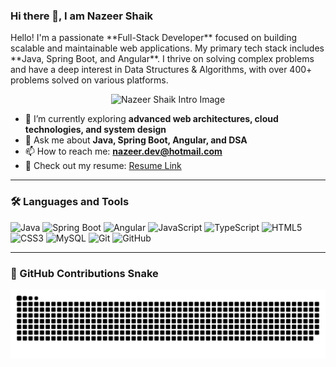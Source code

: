 ### Hi there 👋, I am Nazeer Shaik

<p align="left"> 
Hello! I'm a passionate **Full-Stack Developer** focused on building scalable and maintainable web applications. My primary tech stack includes **Java, Spring Boot, and Angular**. I thrive on solving complex problems and have a deep interest in Data Structures & Algorithms, with over 400+ problems solved on various platforms.
</p>

<p align="center">
  <img src="https://github.com/user-attachments/assets/ce351142-6e5e-455f-83a7-dca949378d47" alt="Nazeer Shaik Intro Image" width="400"/>
</p>

- 🌱 I’m currently exploring **advanced web architectures, cloud technologies, and system design**  
- 💬 Ask me about **Java, Spring Boot, Angular, and DSA**  
- 📫 How to reach me: **nazeer.dev@hotmail.com**  
- 📄 Check out my resume: [Resume Link](https://portfolio-ten-sand-j2awp3i6nd.vercel.app/nazeer_resume..pdf)

---

### 🛠 Languages and Tools

<p align="left">
  <img src="https://img.shields.io/badge/Java-ED8B00?style=for-the-badge&logo=openjdk&logoColor=white" alt="Java"/>
  <img src="https://img.shields.io/badge/Spring-6DB33F?style=for-the-badge&logo=spring&logoColor=white" alt="Spring Boot"/>
  <img src="https://img.shields.io/badge/Angular-DD0031?style=for-the-badge&logo=angular&logoColor=white" alt="Angular"/>
  <img src="https://img.shields.io/badge/JavaScript-F7DF1E?style=for-the-badge&logo=javascript&logoColor=black" alt="JavaScript"/>
  <img src="https://img.shields.io/badge/TypeScript-3178C6?style=for-the-badge&logo=typescript&logoColor=white" alt="TypeScript"/>
  <img src="https://img.shields.io/badge/HTML5-E34F26?style=for-the-badge&logo=html5&logoColor=white" alt="HTML5"/>
  <img src="https://img.shields.io/badge/CSS3-1572B6?style=for-the-badge&logo=css3&logoColor=white" alt="CSS3"/>
  <img src="https://img.shields.io/badge/MySQL-4479A1?style=for-the-badge&logo=mysql&logoColor=white" alt="MySQL"/>
  <img src="https://img.shields.io/badge/Git-F05032?style=for-the-badge&logo=git&logoColor=white" alt="Git"/>
  <img src="https://img.shields.io/badge/GitHub-181717?style=for-the-badge&logo=github&logoColor=white" alt="GitHub"/>
</p>

---

### 🐍 GitHub Contributions Snake

<p align="center">
  <picture>
    <source media="(prefers-color-scheme: dark)" srcset="https://raw.githubusercontent.com/Indiana-S-coder/Indiana-S-coder/output/github-contribution-grid-snake-dark.svg">
    <source media="(prefers-color-scheme: light)" srcset="https://raw.githubusercontent.com/Indiana-S-coder/Indiana-S-coder/output/github-contribution-grid-snake.svg">
    <img alt="GitHub Contribution Snake" src="https://raw.githubusercontent.com/adorabled4/adorabled4/output/github-contribution-grid-snake.svg">
  </picture>
</p>
